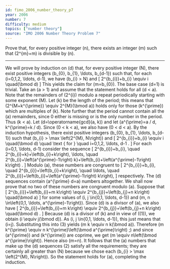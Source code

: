 ```yaml
---
id: fimo_2006_number_theory_p7
year: 2006
number: 7
difficulty: medium
topics: ["number theory"]
source: "IMO 2006 Number Theory Problem 7"
---
```


Prove that, for every positive integer \(n\), there exists an integer \(m\) such that \(2^{m}+m\) is divisible by \(n\).

---
We will prove by induction on \(d\) that, for every positive integer \(N\), there exist positive integers \(b_{0}, b_{1}, \ldots, b_{d-1}\) such that, for each \(i=0,1,2, \ldots, d-1\), we have \(b_{i} > N\) and
\[
2^{b_{i}}+b_{i} \equiv i \quad(\bmod d)
\]
This yields the claim for \(m=b_{0}\).
The base case \(d=1\) is trivial. Take an \(a > 1\) and assume that the statement holds for all \(d < a\). Note that the remainders of \(2^{i}\) modulo a repeat periodically starting with some exponent \(M\). Let \(k\) be the length of the period; this means that \(2^{M+k^{\prime}} \equiv 2^{M}(\bmod a)\) holds only for those \(k^{\prime}\) which are multiples of \(k\). Note further that the period cannot contain all the \(a\) remainders, since 0 either is missing or is the only number in the period. Thus \(k < a\).
Let \(d=\operatorname{gcd}(a, k)\) and let \(a^{\prime}=a / d, k^{\prime}=k / d\). Since \(0 < k < a\), we also have \(0 < d < a\). By the induction hypothesis, there exist positive integers \(b_{0}, b_{1}, \ldots, b_{d-1}\) such that \(b_{i} > \max \left(2^{M}, N\right)\) and
\[
2^{b_{i}}+b_{i} \equiv i \quad(\bmod d) \quad \text { for } \quad i=0,1,2, \ldots, d-1 .
\]
For each \(i=0,1, \ldots, d-1\) consider the sequence
\[
2^{b_{i}}+b_{i}, \quad 2^{b_{i}+k}+\left(b_{i}+k\right), \ldots, \quad 2^{b_{i}+\left(a^{\prime}-1\right) k}+\left(b_{i}+\left(a^{\prime}-1\right) k\right) .
\]
Modulo \(a\), these numbers are congruent to
\[
2^{b_{i}}+b_{i}, \quad 2^{b_{i}}+\left(b_{i}+k\right), \quad \ldots, \quad 2^{b_{i}}+\left(b_{i}+\left(a^{\prime}-1\right) k\right),
\]
respectively. The \(d\) sequences contain \(a^{\prime} d=a\) numbers altogether. We shall now prove that no two of these numbers are congruent modulo \(a\).
Suppose that
\[
2^{b_{i}}+\left(b_{i}+m k\right) \equiv 2^{b_{j}}+\left(b_{j}+n k\right) \quad(\bmod a)
\]
for some values of \(i, j \in\{0,1, \ldots, d-1\}\) and \(m, n \in\left\{0,1, \ldots, a^{\prime}-1\right\}\). Since \(d\) is a divisor of \(a\), we also have
\[
2^{b_{i}}+\left(b_{i}+m k\right) \equiv 2^{b_{j}}+\left(b_{j}+n k\right) \quad(\bmod d) .
\]
Because \(d\) is a divisor of \(k\) and in view of \((1)\), we obtain \(i \equiv j(\bmod d)\). As \(i, j \in\{0,1, \ldots, d-1\}\), this just means that \(i=j\). Substituting this into (3) yields \(m k \equiv n k(\bmod a)\). Therefore \(m k^{\prime} \equiv n k^{\prime}\left(\bmod a^{\prime}\right) ;\) and since \(a^{\prime}\) and \(k^{\prime}\) are coprime, we get \(m \equiv n\left(\bmod a^{\prime}\right)\). Hence also \(m=n\).
It follows that the \(a\) numbers that make up the \(d\) sequences (2) satisfy all the requirements; they are certainly all greater than \(N\) because we chose each \(b_{i} > \max \left(2^{M}, N\right)\). So the statement holds for \(a\), completing the induction.
